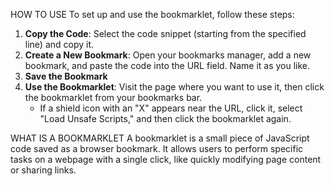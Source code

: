 HOW TO USE
To set up and use the bookmarklet, follow these steps:

1. **Copy the Code**: Select the code snippet (starting from the specified line) and copy it.
2. **Create a New Bookmark**: Open your bookmarks manager, add a new bookmark, and paste the code into the URL field. Name it as you like.
3. **Save the Bookmark**
4. **Use the Bookmarklet**: Visit the page where you want to use it, then click the bookmarklet from your bookmarks bar. 
   - If a shield icon with an "X" appears near the URL, click it, select "Load Unsafe Scripts," and then click the bookmarklet again. 

WHAT IS A BOOKMARKLET
A bookmarklet is a small piece of JavaScript code saved as a browser bookmark. It allows users to perform specific tasks on a webpage with a single click, like quickly modifying page content or sharing links.
